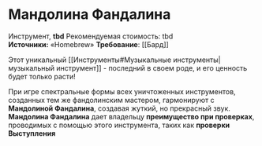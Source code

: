 # Мандолина Фандалина

Инструмент, **tbd**
Рекомендуемая стоимость: tbd
**Источники:** «Homebrew»
**Требование**: [[Бард]]

Этот уникальный [[Инструменты#Музыкальные инструменты|музыкальный инструмент]] - последний в своем роде, и его ценность будет только расти!

При игре спектральные формы всех уничтоженных инструментов, созданных тем же фандолинским мастером, гармонируют с **Мандолиной Фандалина**, создавая жуткий, но прекрасный звук. **Мандолина Фандалина** дает владельцу **преимущество при проверках**, проводимых с помощью этого инструмента, таких как **проверки Выступления**